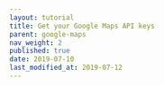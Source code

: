 ```yaml
---
layout: tutorial
title: Get your Google Maps API keys
parent: google-maps
nav_weight: 2
published: true
date: 2019-07-10
last_modified_at: 2019-07-12
---
```

